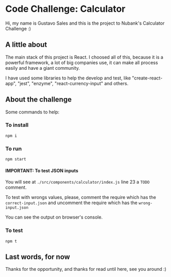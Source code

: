 # Code Challenge: Calculator

Hi, my name is Gustavo Sales and this is the project to Nubank's Calculator Challenge :)

## A little about

The main stack of this project is React. I choosed all of this, because it is a powerful framework, a lot of big companies use, it can make all process easily and have a giant community.

I have used some libraries to help the develop and test, like "create-react-app", "jest", "enzyme", "react-currency-input" and others.

## About the challenge

Some commands to help:

### To install

```
npm i
```

### To run
```
npm start
```

#### IMPORTANT: To test JSON inputs
You will see at `./src/components/calculator/index.js` line 23 a `TODO` comment.

To test with wrongs values, please, comment the require which has the `correct-input.json` and uncomment the require which has the `wrong-input.json`

You can see the output on browser's console.

### To test
```
npm t
```

## Last words, for now

Thanks for the opportunity, and thanks for read until here, see you around :)
